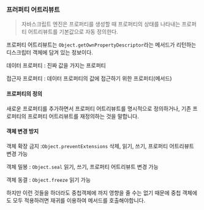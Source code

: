 ### 프러퍼티 어트리뷰트

> 자바스크립트 엔진은 프로퍼티를 생성할 때 프로퍼티의 상태를 나타내는 프로퍼티 어트리뷰트를 기본값으로 자동 정의한다.

프로퍼티 어트리뷰트는 `Object.getOwnPropertyDescriptor`라는 메서드가 리턴하는 디스크립터 객체에 담겨 있는 정보이다.

데이터 프로퍼티 : 진짜 값을 가지는 프로퍼티

접근자 프로퍼티 : 데이터 프로퍼티의 값에 접근하기 위한 프로퍼티(메서드)

#### 프로퍼티의 정의

새로운 프로퍼티를 추가하면서 프로퍼티 어트리뷰트를 명시적으로 정의하거나, 기존 프로퍼티의 프로퍼티 어트리뷰트를 재정의하는 것을 말합니다.

#### 객체 변경 방지

객체 확장 금지 :`Object.preventExtensions` 삭제, 읽기, 쓰기, 프로퍼티 어트리뷰트 변경 가능

객체 밀봉 : `Object.seal`  읽기, 쓰기, 프로퍼티 어트리뷰트 변경 가능

객체 동결 : `Object.freeze` 읽기 가능

하지만 이런 것들을 하더라도 중첩객체에 까지 영향을 줄 수는 없기 때문에 중첩 객체에도 모두 적용하려면 재귀를 이용하여 메서드를 호출해야합니다.



